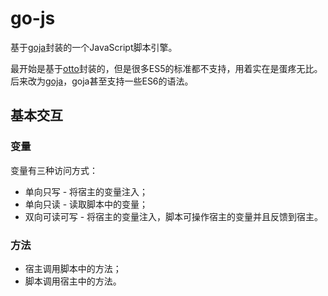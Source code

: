 # go-js

基于[goja](https://github.com/dop251/goja)封装的一个JavaScript脚本引擎。

最开始是基于[otto](https://github.com/robertkrimen/otto)封装的，但是很多ES5的标准都不支持，用着实在是蛋疼无比。后来改为[goja](https://github.com/dop251/goja)，goja甚至支持一些ES6的语法。

## 基本交互

### 变量

变量有三种访问方式：

- 单向只写 - 将宿主的变量注入；
- 单向只读 - 读取脚本中的变量；
- 双向可读可写 - 将宿主的变量注入，脚本可操作宿主的变量并且反馈到宿主。

### 方法

- 宿主调用脚本中的方法；
- 脚本调用宿主中的方法。
